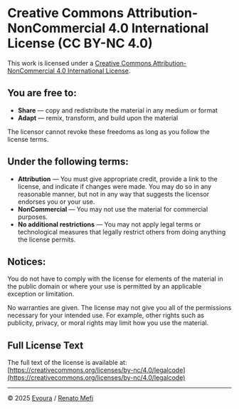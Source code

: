 # Creative Commons Attribution-NonCommercial 4.0 International License (CC BY-NC 4.0)

This work is licensed under a [Creative Commons Attribution-NonCommercial 4.0 International License](https://creativecommons.org/licenses/by-nc/4.0/).

## You are free to:

- **Share** — copy and redistribute the material in any medium or format
- **Adapt** — remix, transform, and build upon the material

The licensor cannot revoke these freedoms as long as you follow the license terms.

## Under the following terms:

- **Attribution** — You must give appropriate credit, provide a link to the license, and indicate if changes were made. You may do so in any reasonable manner, but not in any way that suggests the licensor endorses you or your use.
- **NonCommercial** — You may not use the material for commercial purposes.
- **No additional restrictions** — You may not apply legal terms or technological measures that legally restrict others from doing anything the license permits.

## Notices:

You do not have to comply with the license for elements of the material in the public domain or where your use is permitted by an applicable exception or limitation.

No warranties are given. The license may not give you all of the permissions necessary for your intended use. For example, other rights such as publicity, privacy, or moral rights may limit how you use the material.

## Full License Text

The full text of the license is available at: [https://creativecommons.org/licenses/by-nc/4.0/legalcode](https://creativecommons.org/licenses/by-nc/4.0/legalcode)

---

© 2025 [Evoura](https://evoura.com) / [Renato Mefi](https://www.linkedin.com/in/renatomefi/)
